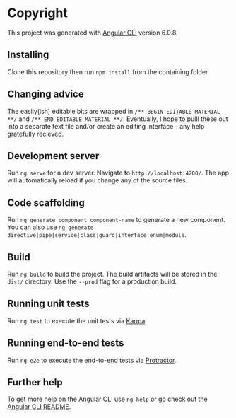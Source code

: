 # Copyright

This project was generated with [Angular CLI](https://github.com/angular/angular-cli) version 6.0.8.

## Installing

Clone this repository then run `npm install` from the containing folder

## Changing advice

The easily(ish) editable bits are wrapped in `/** BEGIN EDITABLE MATERIAL **/` and `/** END EDITABLE MATERIAL **/`. Eventually, I hope to pulll these out into a separate text file and/or create an editing interface - any help gratefully recieved.

## Development server

Run `ng serve` for a dev server. Navigate to `http://localhost:4200/`. The app will automatically reload if you change any of the source files.

## Code scaffolding

Run `ng generate component component-name` to generate a new component. You can also use `ng generate directive|pipe|service|class|guard|interface|enum|module`.

## Build

Run `ng build` to build the project. The build artifacts will be stored in the `dist/` directory. Use the `--prod` flag for a production build.

## Running unit tests

Run `ng test` to execute the unit tests via [Karma](https://karma-runner.github.io).

## Running end-to-end tests

Run `ng e2e` to execute the end-to-end tests via [Protractor](http://www.protractortest.org/).

## Further help

To get more help on the Angular CLI use `ng help` or go check out the [Angular CLI README](https://github.com/angular/angular-cli/blob/master/README.md).
